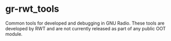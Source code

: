 # gr-rwt_tools

Common tools for developed and debugging in GNU Radio. These tools are developed by RWT and are not currently released as part of any public OOT module.